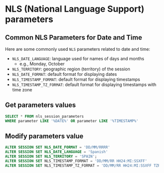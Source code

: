 # NLS (National Language Support) parameters

## Common NLS Parameters for Date and Time

Here are some commonly used `NLS` parameters related to date and time:

- `NLS_DATE_LANGUAGE`: language used for names of days and months
  - e.g., Monday, October
- `NLS_TERRITORY`: geographic region (territory) of the session
- `NLS_DATE_FORMAT`: default format for displaying dates
- `NLS_TIMESTAMP_FORMAT`: default format for displaying timestamps
- `NLS_TIMESTAMP_TZ_FORMAT`: default format for displaying timestamps with time zone

## Get parameters values

```sql
SELECT * FROM nls_session_parameters
WHERE parameter LIKE '%DATE%' OR parameter LIKE '%TIMESTAMP%'
```

## Modify parameters value

```sql
ALTER SESSION SET NLS_DATE_FORMAT = 'DD/MM/RRRR'
ALTER SESSION SET NLS_DATE_LANGUAGE = 'Spanish'
ALTER SESSION SET NLS_TERRITORY = 'SPAIN';
ALTER SESSION SET NLS_TIMESTAMP_FORMAT = 'DD/MM/RR HH24:MI:SSXFF'
ALTER SESSION SET NLS_TIMESTAMP_TZ_FORMAT = 'DD/MM/RR HH24:MI:SSXFF TZR'
```
